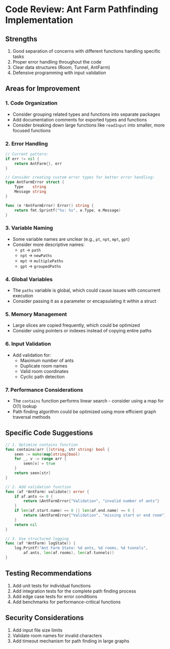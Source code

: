 # Code Review: Ant Farm Pathfinding Implementation

## Strengths
1. Good separation of concerns with different functions handling specific tasks
2. Proper error handling throughout the code
3. Clear data structures (Room, Tunnel, AntFarm)
4. Defensive programming with input validation

## Areas for Improvement

### 1. Code Organization
- Consider grouping related types and functions into separate packages
- Add documentation comments for exported types and functions
- Consider breaking down large functions like `readInput` into smaller, more focused functions

### 2. Error Handling
```go
// Current pattern:
if err != nil {
    return AntFarm{}, err
}

// Consider creating custom error types for better error handling:
type AntFarmError struct {
    Type    string
    Message string
}

func (e *AntFarmError) Error() string {
    return fmt.Sprintf("%s: %s", e.Type, e.Message)
}
```

### 3. Variable Naming
- Some variable names are unclear (e.g., `pt`, `npt`, `mpt`, `gpt`)
- Consider more descriptive names:
  - `pt` → `path`
  - `npt` → `newPaths`
  - `mpt` → `multiplePaths`
  - `gpt` → `groupedPaths`

### 4. Global Variables
- The `paths` variable is global, which could cause issues with concurrent execution
- Consider passing it as a parameter or encapsulating it within a struct

### 5. Memory Management
- Large slices are copied frequently, which could be optimized
- Consider using pointers or indexes instead of copying entire paths

### 6. Input Validation
- Add validation for:
  - Maximum number of ants
  - Duplicate room names
  - Valid room coordinates
  - Cyclic path detection

### 7. Performance Considerations
- The `contains` function performs linear search - consider using a map for O(1) lookup
- Path finding algorithm could be optimized using more efficient graph traversal methods

## Specific Code Suggestions

```go
// 1. Optimize contains function
func contains(arr []string, str string) bool {
    seen := make(map[string]bool)
    for _, v := range arr {
        seen[v] = true
    }
    return seen[str]
}

// 2. Add validation function
func (af *AntFarm) validate() error {
    if af.ants <= 0 {
        return &AntFarmError{"Validation", "invalid number of ants"}
    }
    if len(af.start.name) == 0 || len(af.end.name) == 0 {
        return &AntFarmError{"Validation", "missing start or end room"}
    }
    return nil
}

// 3. Use structured logging
func (af *AntFarm) logState() {
    log.Printf("Ant Farm State: %d ants, %d rooms, %d tunnels",
        af.ants, len(af.rooms), len(af.tunnels))
}
```

## Testing Recommendations
1. Add unit tests for individual functions
2. Add integration tests for the complete path finding process
3. Add edge case tests for error conditions
4. Add benchmarks for performance-critical functions

## Security Considerations
1. Add input file size limits
2. Validate room names for invalid characters
3. Add timeout mechanism for path finding in large graphs